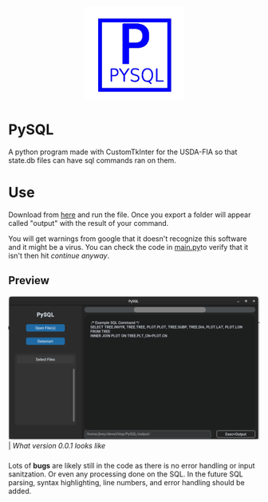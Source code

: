<p align="center">
  <picture>
    <img src="./github_media/logo.png">
  </picture>
</p>


# PySQL
A python program made with CustomTkInter for the USDA-FIA so that state.db files can have sql commands ran on them. 

# Use
Download from [here](release/PySQL.exe) and run the file. Once you export a folder will appear called "output" with the result of your command.  

You will get warnings from google that it doesn't recognize this software and it might be a virus. You can check the code in [main.py](src/__main__.py)to verify that it isn't then hit *continue anyway*.

## Preview
![](github_media/example_GUI.png)
| _What version 0.0.1 looks like_
###
Lots of **bugs** are likely still in the code as there is no error handling or input sanitzation. Or even any processing done on the SQL. In the future SQL parsing, syntax highlighting, line numbers, and error handling should be added. 

